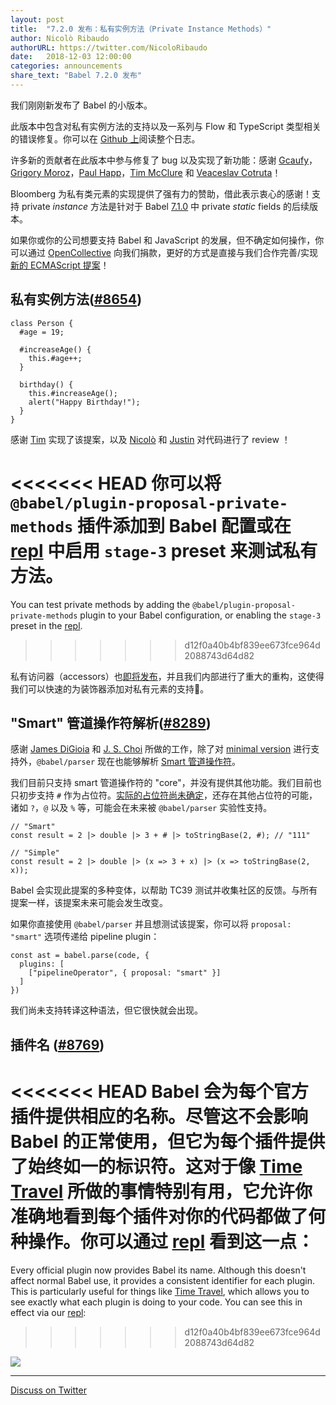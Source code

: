 ```yaml
---
layout: post
title:  "7.2.0 发布：私有实例方法（Private Instance Methods）"
author: Nicolò Ribaudo
authorURL: https://twitter.com/NicoloRibaudo
date:   2018-12-03 12:00:00
categories: announcements
share_text: "Babel 7.2.0 发布"
---
```


我们刚刚新发布了 Babel 的小版本。

此版本中包含对私有实例方法的支持以及一系列与 Flow 和 TypeScript 类型相关的错误修复。你可以在 [Github 上](https://github.com/babel/babel/releases/tag/v7.2.0)阅读整个日志。

<!-- truncate -->

许多新的贡献者在此版本中参与修复了 bug 以及实现了新功能：感谢 [Gcaufy](https://github.com/Gcaufy)，[Grigory Moroz](https://github.com/morozRed)，[Paul Happ](https://github.com/phapp88)，[Tim McClure](https://github.com/tim-mc) 和 [Veaceslav Cotruta](https://github.com/katrotz)！

Bloomberg 为私有类元素的实现提供了强有力的赞助，借此表示衷心的感谢！支持 private *instance* 方法是针对于 Babel [7.1.0](https://babeljs.io/blog/2018/09/17/7.1.0#private-static-fields-stage-3) 中 private *static* fields 的后续版本。

如果你或你的公司想要支持 Babel 和 JavaScript 的发展，但不确定如何操作，你可以通过 [OpenCollective](https://opencollective.com/babel) 向我们捐款，更好的方式是直接与我们合作完善/实现[新的 ECMAScript 提案](https://github.com/babel/proposals)！

## 私有实例方法([#8654](https://github.com/babel/babel/pull/8654))

```javascript=
class Person {
  #age = 19;

  #increaseAge() {
    this.#age++;
  }

  birthday() {
    this.#increaseAge();
    alert("Happy Birthday!");
  }
}
```

感谢 [Tim](https://github.com/tim-mc) 实现了该提案，以及 [Nicolò](https://twitter.com/NicoloRibaudo) 和 [Justin](https://github.com/jridgewell) 对代码进行了 review ！

<<<<<<< HEAD
你可以将 `@babel/plugin-proposal-private-methods` 插件添加到 Babel 配置或在 [repl](https://babeljs.io/repl/build/master#?presets=stage-3) 中启用 `stage-3` preset 来测试私有方法。
=======
You can test private methods by adding the `@babel/plugin-proposal-private-methods` plugin to your Babel configuration, or enabling the `stage-3` preset in the [repl](https://babeljs.io/repl/build/main#?presets=stage-3).
>>>>>>> d12f0a40b4bf839ee673fce964d2088743d64d82

私有访问器（accessors）也[即将发布](https://github.com/babel/babel/pull/9101)，并且我们内部进行了重大的重构，这使得我们可以快速的为装饰器添加对私有元素的支持🎉。

## "Smart" 管道操作符解析([#8289](https://github.com/babel/babel/pull/8289))

感谢 [James DiGioia](https://github.com/mAAdhaTTah) 和 [J. S. Choi](https://github.com/js-choi) 所做的工作，除了对 [minimal version](https://github.com/tc39/proposal-pipeline-operator) 进行支持外，`@babel/parser` 现在也能够解析 [Smart 管道操作符](https://github.com/js-choi/proposal-smart-pipelines/)。

我们目前只支持 smart 管道操作符的 "core"，并没有提供其他功能。我们目前也只初步支持 `#` 作为占位符。[实际的占位符尚未确定](https://github.com/tc39/proposal-pipeline-operator/issues/91)，还存在其他占位符的可能，诸如 `?`，`@` 以及 `%` 等，可能会在未来被 `@babel/parser` 实验性支持。

```javascript=
// "Smart"
const result = 2 |> double |> 3 + # |> toStringBase(2, #); // "111"

// "Simple"
const result = 2 |> double |> (x => 3 + x) |> (x => toStringBase(2, x));
```

Babel 会实现此提案的多种变体，以帮助 TC39 测试并收集社区的反馈。与所有提案一样，该提案未来可能会发生改变。

如果你直接使用 `@babel/parser` 并且想测试该提案，你可以将 `proposal: "smart"` 选项传递给 pipeline plugin：

```javascript=
const ast = babel.parse(code, {
  plugins: [
    ["pipelineOperator", { proposal: "smart" }]
  ]
})
```

我们尚未支持转译这种语法，但它很快就会出现。

## 插件名 ([#8769](https://github.com/babel/babel/pull/8769))

<<<<<<< HEAD
Babel 会为每个官方插件提供相应的名称。尽管这不会影响 Babel 的正常使用，但它为每个插件提供了始终如一的标识符。这对于像 [Time Travel](https://github.com/babel/website/pull/1736) 所做的事情特别有用，它允许你准确地看到每个插件对你的代码都做了何种操作。你可以通过 [repl](https://babeljs.io/repl/build/master#?timeTravel=true) 看到这一点：
=======
Every official plugin now provides Babel its name. Although this doesn't affect normal Babel use, it provides a consistent identifier for each plugin. This is particularly useful for things like [Time Travel](https://github.com/babel/website/pull/1736), which allows you to see exactly what each plugin is doing to your code. You can see this in effect via our [repl](https://babeljs.io/repl/build/main#?timeTravel=true):
>>>>>>> d12f0a40b4bf839ee673fce964d2088743d64d82

![](https://i.imgur.com/AzKc37i.gif)

---

[Discuss on Twitter](https://twitter.com/search?q=https%3A%2F%2Fbabeljs.io%2Fblog%2F2018%2F12%2F03%2F7.2.0)